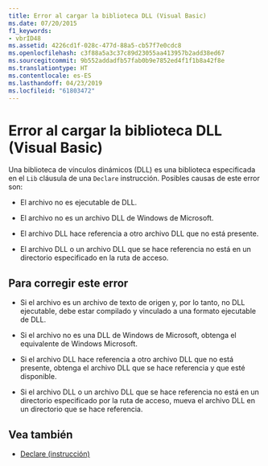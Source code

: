 ```yaml
---
title: Error al cargar la biblioteca DLL (Visual Basic)
ms.date: 07/20/2015
f1_keywords:
- vbrID48
ms.assetid: 4226cd1f-028c-477d-88a5-cb57f7e0cdc8
ms.openlocfilehash: c3f88a5a3c37c89d23055aa413957b2add38ed67
ms.sourcegitcommit: 9b552addadfb57fab0b9e7852ed4f1f1b8a42f8e
ms.translationtype: HT
ms.contentlocale: es-ES
ms.lasthandoff: 04/23/2019
ms.locfileid: "61803472"
---
```

# <a name="error-in-loading-dll-visual-basic"></a>Error al cargar la biblioteca DLL (Visual Basic)
Una biblioteca de vínculos dinámicos (DLL) es una biblioteca especificada en el `Lib` cláusula de una `Declare` instrucción. Posibles causas de este error son:  
  
- El archivo no es ejecutable de DLL.  
  
- El archivo no es un archivo DLL de Windows de Microsoft.  
  
- El archivo DLL hace referencia a otro archivo DLL que no está presente.  
  
- El archivo DLL o un archivo DLL que se hace referencia no está en un directorio especificado en la ruta de acceso.  
  
## <a name="to-correct-this-error"></a>Para corregir este error  
  
- Si el archivo es un archivo de texto de origen y, por lo tanto, no DLL ejecutable, debe estar compilado y vinculado a una formato ejecutable de DLL.  
  
- Si el archivo no es una DLL de Windows de Microsoft, obtenga el equivalente de Windows Microsoft.  
  
- Si el archivo DLL hace referencia a otro archivo DLL que no está presente, obtenga el archivo DLL que se hace referencia y que esté disponible.  
  
- Si el archivo DLL o un archivo DLL que se hace referencia no está en un directorio especificado por la ruta de acceso, mueva el archivo DLL en un directorio que se hace referencia.  
  
## <a name="see-also"></a>Vea también

- [Declare (instrucción)](../../../visual-basic/language-reference/statements/declare-statement.md)
